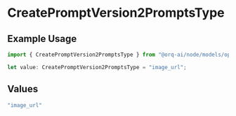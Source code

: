 # CreatePromptVersion2PromptsType

## Example Usage

```typescript
import { CreatePromptVersion2PromptsType } from "@orq-ai/node/models/operations";

let value: CreatePromptVersion2PromptsType = "image_url";
```

## Values

```typescript
"image_url"
```